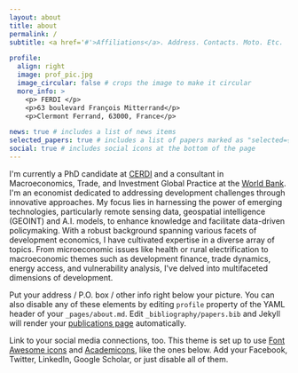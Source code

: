 ```yaml
---
layout: about
title: about
permalink: /
subtitle: <a href='#'>Affiliations</a>. Address. Contacts. Moto. Etc.

profile:
  align: right
  image: prof_pic.jpg
  image_circular: false # crops the image to make it circular
  more_info: >
    <p> FERDI </p>
    <p>63 boulevard François Mitterrand</p>
    <p>Clermont Ferrand, 63000, France</p>

news: true # includes a list of news items
selected_papers: true # includes a list of papers marked as "selected={true}"
social: true # includes social icons at the bottom of the page
---
```

I'm currently a PhD candidate at [CERDI](https://cerdi.uca.fr/) and a consultant in Macroeconomics, Trade, and Investment Global Practice at the [World Bank](https://www.worldbank.org/en/home). 
I'm an economist dedicated to addressing development challenges through innovative approaches. My focus lies in harnessing the power of emerging technologies, particularly remote sensing data, geospatial intelligence (GEOINT) and A.I. models, to enhance knowledge and facilitate data-driven policymaking. With a robust background spanning various facets of development economics, I have cultivated expertise in a diverse array of topics. From microeconomic issues like health or rural electrification to macroeconomic themes such as development finance, trade dynamics, energy access, and vulnerability analysis, I've delved into multifaceted dimensions of development.


Put your address / P.O. box / other info right below your picture. You can also disable any of these elements by editing `profile` property of the YAML header of your `_pages/about.md`. Edit `_bibliography/papers.bib` and Jekyll will render your [publications page](/al-folio/publications/) automatically.

Link to your social media connections, too. This theme is set up to use [Font Awesome icons](https://fontawesome.com/) and [Academicons](https://jpswalsh.github.io/academicons/), like the ones below. Add your Facebook, Twitter, LinkedIn, Google Scholar, or just disable all of them.
